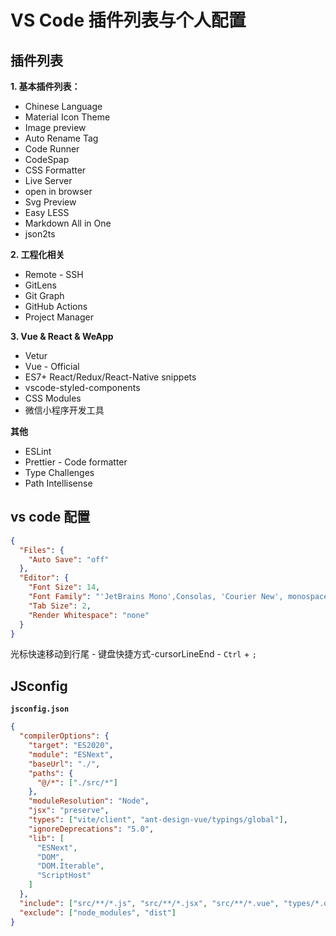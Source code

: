 # VS Code 插件列表与个人配置

## 插件列表

**1. 基本插件列表：**
- Chinese Language
- Material Icon Theme
- Image preview
- Auto Rename Tag
- Code Runner
- CodeSpap
- CSS Formatter
- Live Server
- open in browser
- Svg Preview
- Easy LESS
- Markdown All in One
- json2ts

**2. 工程化相关**
- Remote - SSH
- GitLens
- Git Graph
- GitHub Actions
- Project Manager

**3. Vue & React & WeApp**

- Vetur
- Vue - Official
- ES7+ React/Redux/React-Native snippets
- vscode-styled-components
- CSS Modules
- 微信小程序开发工具

**其他**
- ESLint
- Prettier - Code formatter
- Type Challenges
- Path Intellisense


## vs code 配置
```json
{
  "Files": {
    "Auto Save": "off"
  },
  "Editor": {
    "Font Size": 14,
    "Font Family": "'JetBrains Mono',Consolas, 'Courier New', monospace",
    "Tab Size": 2,
    "Render Whitespace": "none"
  }
}
```

光标快速移动到行尾 - 键盘快捷方式-cursorLineEnd - `Ctrl` + `;`

## JSconfig
**`jsconfig.json`**
```json
{
  "compilerOptions": {
    "target": "ES2020",
    "module": "ESNext",
    "baseUrl": "./",
    "paths": {
      "@/*": ["./src/*"]
    },
    "moduleResolution": "Node",
    "jsx": "preserve",
    "types": ["vite/client", "ant-design-vue/typings/global"],
    "ignoreDeprecations": "5.0",
    "lib": [
      "ESNext",
      "DOM",
      "DOM.Iterable",
      "ScriptHost"
    ]
  },
  "include": ["src/**/*.js", "src/**/*.jsx", "src/**/*.vue", "types/*.d.ts"],
  "exclude": ["node_modules", "dist"]
}

```